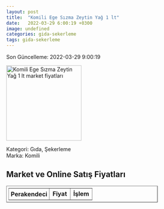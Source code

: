 ```yaml
---
layout: post
title:  "Komili Ege Sızma Zeytin Yağ 1 lt"
date:   2022-03-29 6:00:19 +0300
image: undefined
categories: gida-sekerleme
tags: gida-sekerleme
---
```


Son Güncelleme: 2022-03-29 9:00:19

<img src="undefined" width="200" alt="Komili Ege Sızma Zeytin Yağ 1 lt market fiyatları" />

Kategori: Gıda, Şekerleme
<br />
Marka: Komili

<h2>Market ve Online Satış Fiyatları</h2>

<table border="1" style="padding: 5px;width:80%;">
  <tr>
    <td style="padding: 5px;"><strong>Perakendeci</strong></td>
    <td><strong>Fiyat</strong></td>
    <td><strong>İşlem</strong></td>
  </tr>
  
</table>
